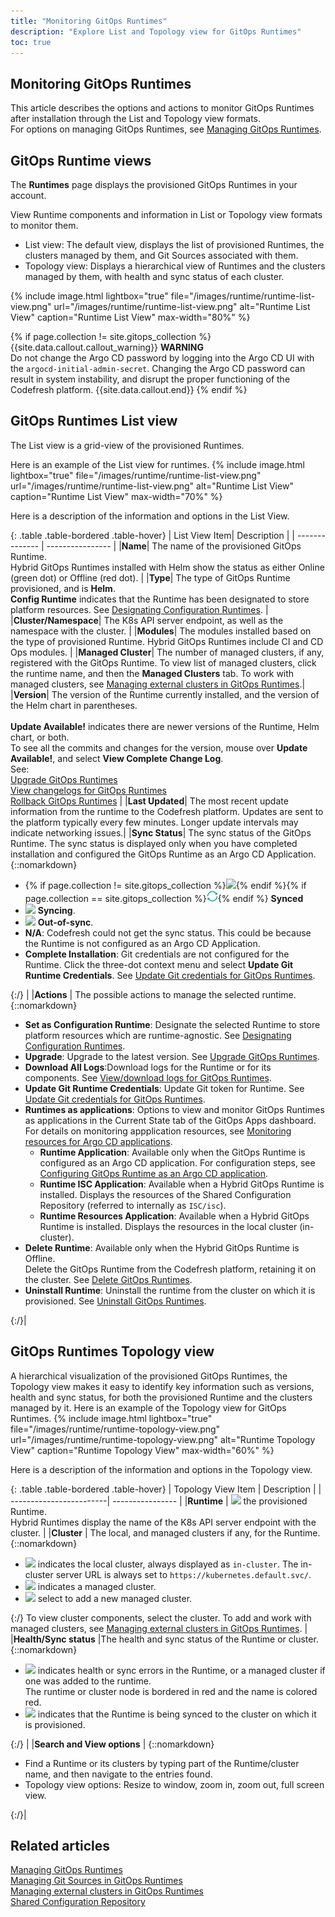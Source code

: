 ```yaml
---
title: "Monitoring GitOps Runtimes"
description: "Explore List and Topology view for GitOps Runtimes"
toc: true
---
```

## Monitoring GitOps Runtimes

This article describes the options and actions to monitor GitOps Runtimes after installation through the List and Topology view formats.   
For options on managing GitOps Runtimes, see [Managing GitOps Runtimes]({{site.baseurl}}/docs/installation/gitops/manage-runtimes/).

## GitOps Runtime views

The **Runtimes** page displays the provisioned GitOps Runtimes in your account.

View Runtime components and information in List or Topology view formats to monitor them.
* List view: The default view, displays the list of provisioned Runtimes, the clusters managed by them, and Git Sources associated with them.
* Topology view: Displays a hierarchical view of Runtimes and the clusters managed by them, with health and sync status of each cluster.




{% include
   image.html
   lightbox="true"
   file="/images/runtime/runtime-list-view.png"
 url="/images/runtime/runtime-list-view.png"
  alt="Runtime List View"
  caption="Runtime List View"
  max-width="80%"
%}


{% if page.collection != site.gitops_collection %}
{{site.data.callout.callout_warning}}
**WARNING**  
Do not change the Argo CD password by logging into the Argo CD UI with the `argocd-initial-admin-secret`.
Changing the Argo CD password can result in system instability, and disrupt the proper functioning of the Codefresh platform.
{{site.data.callout.end}}
{% endif %}




## GitOps Runtimes List view

The List view is a grid-view of the provisioned Runtimes.

Here is an example of the List view for runtimes.
{% include
   image.html
   lightbox="true"
   file="/images/runtime/runtime-list-view.png"
 url="/images/runtime/runtime-list-view.png"
  alt="Runtime List View"
  caption="Runtime List View"
  max-width="70%"
%}

Here is a description of the information and options in the List View.

{: .table .table-bordered .table-hover}
| List View Item|  Description   |
| --------------          | ---------------- |
|**Name**| The name of the provisioned GitOps Runtime.<br>Hybrid GitOps Runtimes installed with Helm show the status as either Online (green dot) or Offline (red dot).  |
|**Type**| The type of GitOps Runtime provisioned, and is **Helm**.<br>**Config Runtime** indicates that the Runtime has been designated to store platform resources. See [Designating Configuration Runtimes]({{site.baseurl}}/docs/installation/gitops/configuration-runtime). |
|**Cluster/Namespace**| The K8s API server endpoint, as well as the namespace with the cluster. |
|**Modules**| The modules installed based on the type of provisioned Runtime. Hybrid GitOps Runtimes include CI and CD Ops modules.  |
|**Managed Cluster**| The number of managed clusters, if any, registered with the GitOps Runtime. To view list of managed clusters, click the runtime name, and then the **Managed Clusters** tab.  To work with managed clusters, see [Managing external clusters in GitOps Runtimes]({{site.baseurl}}/docs/installation/gitops/managed-cluster/).|
|**Version**| The version of the Runtime currently installed, and the version of the Helm chart in parentheses. <br><br>**Update Available!** indicates there are newer versions of the Runtime, Helm chart, or both. <br>To see all the commits and changes for the version, mouse over **Update Available!**, and select **View Complete Change Log**. <br> See:<br>[Upgrade GitOps Runtimes]({{site.baseurl}}/docs/installation/gitops/manage-runtimes/#upgrade-gitops-runtimes)<br>[View changelogs for GitOps Runtimes]({{site.baseurl}}/docs/installation/gitops/manage-runtimes/#view-changelogs-for-gitops-runtimes)<br>[Rollback GitOps Runtimes]({{site.baseurl}}/docs/installation/gitops/manage-runtimes/#rollback-gitops-runtimes) |
|**Last Updated**| The most recent update information from the runtime to the Codefresh platform. Updates are sent to the platform typically every few minutes. Longer update intervals may indicate networking issues.|
|**Sync Status**| The sync status of the GitOps Runtime. The sync status is displayed only when you have completed installation and configured the GitOps Runtime as an Argo CD Application. {::nomarkdown}<ul><li> {% if page.collection != site.gitops_collection %}<img src="../../../../images/icons/runtime-synced.png"  display=inline-block>{%  endif %}{% if page.collection == site.gitops_collection %}<img src="../../../images/icons/runtime-synced.png"  display=inline-block>{% endif %} <b>Synced</b></li> <li><img src="../../../../images/icons/runtime-syncing.png"  display=inline-block> <b>Syncing</b>.</li><li><img src="../../../../images/icons/runtime-out-of-sync.png"  display=inline-block> <b>Out-of-sync</b>.</li><li><b>N/A</b>: Codefresh could not get the sync status. This could be because the Runtime is not configured as an Argo CD Application.</li><li><b>Complete Installation</b>: Git credentials are not configured for the Runtime. Click the three-dot context menu and select <b>Update Git Runtime Credentials</b>. See <a href="https://codefresh.io/docs/docs/installation/gitops/manage-runtimes/#update-git-credentials-for-gitops-runtimes">Update Git credentials for GitOps Runtimes</a>.</li>  </ul> {:/} |
|**Actions** | The possible actions to manage the selected runtime.{::nomarkdown}<ul><li> <b>Set as Configuration Runtime</b>: Designate the selected Runtime to store platform resources which are runtime-agnostic. See <a href="https://codefresh.io/docs/docs/installation/gitops/configuration-runtime">Designating Configuration Runtimes</a>.</li><li><b>Upgrade</b>: Upgrade to the latest version. See <a href="https://codefresh.io/docs/docs/installation/gitops/manage-runtimes/#upgrade-gitops-runtimes">Upgrade GitOps Runtimes</a>.</li><li><b>Download All Logs</b>:Download logs for the Runtime or for its components. See <a href="https://codefresh.io/docs/docs/installation/gitops/manage-runtimes/#viewdownload-logs-for-gitops-runtimes">View/download logs for GitOps Runtimes</a>.</li><li><b>Update Git Runtime Credentials</b>: Update Git token for Runtime. See <a href="https://codefresh.io/docs/docs/installation/gitops/manage-runtimes/#update-git-credentials-for-gitops-runtimes">Update Git credentials for GitOps Runtimes</a>.</li><li><b>Runtimes as applications</b>: Options to view and monitor GitOps Runtimes as applications in the Current State tab of the GitOps Apps dashboard. For details on monitoring appplication resources, see <a href="https://codefresh.io/docs/docs/deployments/gitops/applications-dashboard/#monitoring-resources-for-selected-argo-cd-application">Monitoring resources for Argo CD applications</a>.<ul><li><b>Runtime Application</b>: Available only when the GitOps Runtime is configured as an Argo CD application. For configuration steps, see <a href="https://codefresh.io/docs/docs/installation/gitops/manage-runtimes/#configure-runtime-as-argo-cd-application">Configuring GitOps Runtime as an Argo CD application</a>.</li><li><b>Runtime ISC Application</b>: Available when a Hybrid GitOps Runtime is installed. Displays the resources of the Shared Configuration Repository (referred to internally as <code class="highlighter-rouge">ISC/isc</code>).</li><li><b>Runtime Resources Application</b>: Available when a Hybrid GitOps Runtime is installed. Displays the resources in the local cluster (in-cluster).</li></ul></li><li><b>Delete Runtime</b>: Available only when the Hybrid GitOps Runtime is Offline. <br>Delete the GitOps Runtime from the Codefresh platform, retaining it on the cluster. See <a href="https://codefresh.io/docs/docs/installation/gitops/manage-runtimes/#delete-gitops-runtimes">Delete GitOps Runtimes</a>. </li><li><b>Uninstall Runtime</b>: Uninstall the runtime from the cluster on which it is provisioned. See <a href="https://codefresh.io/docs/docs/installation/gitops/manage-runtimes/#uninstall-gitops-runtimes">Uninstall GitOps Runtimes</a>.</li> </ul> {:/}|



## GitOps Runtimes Topology view

A hierarchical visualization of the provisioned GitOps Runtimes, the Topology view makes it easy to identify key information such as versions, health and sync status, for both the provisioned Runtime and the clusters managed by it.
Here is an example of the Topology view for GitOps Runtimes.
  {% include
 image.html
 lightbox="true"
 file="/images/runtime/runtime-topology-view.png"
 url="/images/runtime/runtime-topology-view.png"
 alt="Runtime Topology View"
 caption="Runtime Topology View"
  max-width="60%"
%}

Here is a description of the information and options in the Topology view.

{: .table .table-bordered .table-hover}
| Topology View Item      | Description   |
| ------------------------| ---------------- |
|**Runtime**             | ![](../../../../images/icons/runtime-topology-name.png?display=inline-block) the provisioned Runtime. <br>Hybrid Runtimes display the name of the K8s API server endpoint with the cluster. <!--- <br>Hosted Runtimes display 'Codefresh hosted'. --> |
|**Cluster**              | The local, and managed clusters if any, for the Runtime. {::nomarkdown}<ul><li><img src="../../../../images/icons/runtime-topology-in-cluster.png" display=inline-block/> indicates the local cluster, always displayed as `in-cluster`. The in-cluster server URL is always set to `https://kubernetes.default.svc/`.</li><li><img src="../../../../images/icons/runtime-topology-managed-cluster.png" display=inline-block/> indicates a managed cluster.</li> <li> <img src="../../../../images/icons/runtime-topology-add-cluster.png" display=inline-block/> select to add a new managed cluster.</li></ul> {:/} To view cluster components, select the cluster. To add and work with managed clusters, see [Managing external clusters in GitOps Runtimes]({{site.baseurl}}/docs/installation/gitops/managed-cluster/). |
|**Health/Sync status** |The health and sync status of the Runtime or cluster. {::nomarkdown}<ul><li><img src="../../../../images/icons/error.png" display="inline-block"> indicates health or sync errors in the Runtime, or a managed cluster if one was added to the runtime.</br> The runtime or cluster node is bordered in red and the name is colored red.</li> <li><img src="../../../../images/icons/cf-sync-status.png" display=inline-block/> indicates that the Runtime is being synced to the cluster on which it is provisioned.</li></ul> {:/} |
|**Search and View options** | {::nomarkdown}<ul><li>Find a Runtime or its clusters by typing part of the Runtime/cluster name, and then navigate to the entries found. </li> <li>Topology view options: Resize to window, zoom in, zoom out, full screen view.</li></ul> {:/}|

## Related articles
[Managing GitOps Runtimes]({{site.baseurl}}/docs/installation/gitops/manage-runtimes/)  
[Managing Git Sources in GitOps Runtimes]({{site.baseurl}}/docs/installation/gitops/git-sources/)  
[Managing external clusters in GitOps Runtimes]({{site.baseurl}}/docs/installation/gitops/managed-cluster/)  
[Shared Configuration Repository]({{site.baseurl}}/docs/installation/gitops/shared-configuration/)